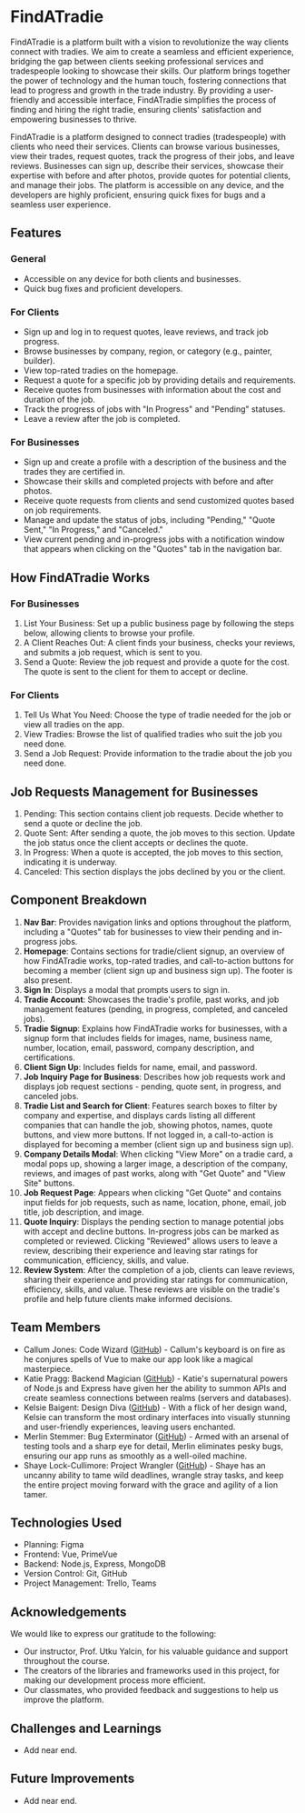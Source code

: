 # FindATradie

FindATradie is a platform built with a vision to revolutionize the way clients connect with tradies. We aim to create a seamless and efficient experience, bridging the gap between clients seeking professional services and tradespeople looking to showcase their skills. Our platform brings together the power of technology and the human touch, fostering connections that lead to progress and growth in the trade industry. By providing a user-friendly and accessible interface, FindATradie simplifies the process of finding and hiring the right tradie, ensuring clients' satisfaction and empowering businesses to thrive.

FindATradie is a platform designed to connect tradies (tradespeople) with clients who need their services. Clients can browse various businesses, view their trades, request quotes, track the progress of their jobs, and leave reviews. Businesses can sign up, describe their services, showcase their expertise with before and after photos, provide quotes for potential clients, and manage their jobs. The platform is accessible on any device, and the developers are highly proficient, ensuring quick fixes for bugs and a seamless user experience.

## Features

### General
- Accessible on any device for both clients and businesses.
- Quick bug fixes and proficient developers.

### For Clients
- Sign up and log in to request quotes, leave reviews, and track job progress.
- Browse businesses by company, region, or category (e.g., painter, builder).
- View top-rated tradies on the homepage.
- Request a quote for a specific job by providing details and requirements.
- Receive quotes from businesses with information about the cost and duration of the job.
- Track the progress of jobs with "In Progress" and "Pending" statuses.
- Leave a review after the job is completed.

### For Businesses
- Sign up and create a profile with a description of the business and the trades they are certified in.
- Showcase their skills and completed projects with before and after photos.
- Receive quote requests from clients and send customized quotes based on job requirements.
- Manage and update the status of jobs, including "Pending," "Quote Sent," "In Progress," and "Canceled."
- View current pending and in-progress jobs with a notification window that appears when clicking on the "Quotes" tab in the navigation bar.

## How FindATradie Works

### For Businesses
1. List Your Business: Set up a public business page by following the steps below, allowing clients to browse your profile.
2. A Client Reaches Out: A client finds your business, checks your reviews, and submits a job request, which is sent to you.
3. Send a Quote: Review the job request and provide a quote for the cost. The quote is sent to the client for them to accept or decline.

### For Clients
1. Tell Us What You Need: Choose the type of tradie needed for the job or view all tradies on the app.
2. View Tradies: Browse the list of qualified tradies who suit the job you need done.
3. Send a Job Request: Provide information to the tradie about the job you need done.

## Job Requests Management for Businesses
1. Pending: This section contains client job requests. Decide whether to send a quote or decline the job.
2. Quote Sent: After sending a quote, the job moves to this section. Update the job status once the client accepts or declines the quote.
3. In Progress: When a quote is accepted, the job moves to this section, indicating it is underway.
4. Canceled: This section displays the jobs declined by you or the client.

## Component Breakdown

1. **Nav Bar**: Provides navigation links and options throughout the platform, including a "Quotes" tab for businesses to view their pending and in-progress jobs.
2. **Homepage**: Contains sections for tradie/client signup, an overview of how FindATradie works, top-rated tradies, and call-to-action buttons for becoming a member (client sign up and business sign up). The footer is also present.
3. **Sign In**: Displays a modal that prompts users to sign in.
4. **Tradie Account**: Showcases the tradie's profile, past works, and job management features (pending, in progress, completed, and canceled jobs).
5. **Tradie Signup**: Explains how FindATradie works for businesses, with a signup form that includes fields for images, name, business name, number, location, email, password, company description, and certifications.
6. **Client Sign Up**: Includes fields for name, email, and password.
7. **Job Inquiry Page for Business**: Describes how job requests work and displays job request sections - pending, quote sent, in progress, and canceled jobs.
8. **Tradie List and Search for Client**: Features search boxes to filter by company and expertise, and displays cards listing all different companies that can handle the job, showing photos, names, quote buttons, and view more buttons. If not logged in, a call-to-action is displayed for becoming a member (client sign up and business sign up).
9. **Company Details Modal**: When clicking "View More" on a tradie card, a modal pops up, showing a larger image, a description of the company, reviews, and images of past works, along with "Get Quote" and "View Site" buttons.
10. **Job Request Page**: Appears when clicking "Get Quote" and contains input fields for job requests, such as name, location, phone, email, job title, job description, and image.
11. **Quote Inquiry**: Displays the pending section to manage potential jobs with accept and decline buttons. In-progress jobs can be marked as completed or reviewed. Clicking "Reviewed" allows users to leave a review, describing their experience and leaving star ratings for communication, efficiency, skills, and value.
12. **Review System**: After the completion of a job, clients can leave reviews, sharing their experience and providing star ratings for communication, efficiency, skills, and value. These reviews are visible on the tradie's profile and help future clients make informed decisions.

## Team Members

- Callum Jones: Code Wizard ([GitHub](https://github.com/Callum)) - Callum's keyboard is on fire as he conjures spells of Vue to make our app look like a magical masterpiece.
- Katie Pragg: Backend Magician ([GitHub](https://github.com/Katie)) - Katie's supernatural powers of Node.js and Express have given her the ability to summon APIs and create seamless connections between realms (servers and databases).
- Kelsie Baigent: Design Diva ([GitHub](https://github.com/Kelsie)) - With a flick of her design wand, Kelsie can transform the most ordinary interfaces into visually stunning and user-friendly experiences, leaving users enchanted.
- Merlin Stemmer: Bug Exterminator ([GitHub](https://github.com/Waxeye7)) - Armed with an arsenal of testing tools and a sharp eye for detail, Merlin eliminates pesky bugs, ensuring our app runs as smoothly as a well-oiled machine.
- Shaye Lock-Cullimore: Project Wrangler ([GitHub](https://github.com/Shaye)) - Shaye has an uncanny ability to tame wild deadlines, wrangle stray tasks, and keep the entire project moving forward with the grace and agility of a lion tamer.

## Technologies Used

- Planning: Figma
- Frontend: Vue, PrimeVue
- Backend: Node.js, Express, MongoDB
- Version Control: Git, GitHub
- Project Management: Trello, Teams

## Acknowledgements

We would like to express our gratitude to the following:

- Our instructor, Prof. Utku Yalcin, for his valuable guidance and support throughout the course.
- The creators of the libraries and frameworks used in this project, for making our development process more efficient.
- Our classmates, who provided feedback and suggestions to help us improve the platform.

## Challenges and Learnings

- Add near end.

## Future Improvements

- Add near end.
